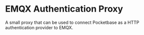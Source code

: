 # EMQX Authentication Proxy

A small proxy that can be used to connect Pocketbase as a HTTP authentication provider to EMQX.
